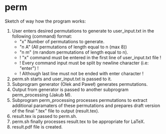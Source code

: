 # perm

Sketch of way how the program works:

1. User enters desired permutations to generate to user_input.txt in the following (command) format:
   - "x" Number of permutations to generate.
   - "n A" (All permutations of length equal to n (max 8))
   - "n m" (m random permutations of length equal to n).
   - ! "x" command must be entered in the first line of user_input.txt file !
   - ! Every command input must be split by newline character (i.e: "enter") !
   - ! Although last line must not be ended with enter character !
2. perm.sh starts and user_input.txt is passed to it.
3. Subprogram generator (Olek and Paweł) generates permutations.
4. Output from generator is passed to another subprogram perm_processing (Jakub M).
5. Subprogram perm_processing processes permutations to extract additional paramaters of these permutations and prepares draft version of the final ".tex" file to output (result.tex).
6. result.tex is passed to perm.sh.
7. perm.sh finally processes result.tex to be appropriate for LaTeX.
8. result.pdf file is created.
